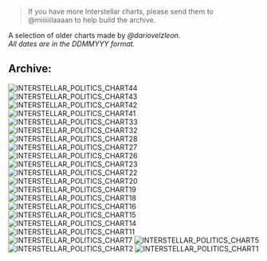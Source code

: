 <link rel="stylesheet" href="assets/css/style.css">
<!-- STYLES ABOVE - DO NOT REMOVE -->

> If you have more Interstellar charts, please send them to @miiiiiilaaaan to help build the archive.

A selection of older charts made by *@dariovelzleon*.\
*All dates are in the DDMMYYY format.*


## Archive:

<img src="https://miiiiiilaaaan.github.io/PoliticalChart/Archive/INTERSTELLAR_POLITICS_CHART(44).png" alt="INTERSTELLAR_POLITICS_CHART44">

<img src="https://miiiiiilaaaan.github.io/PoliticalChart/Archive/INTERSTELLAR POLITICS CHART(43).png" alt="INTERSTELLAR_POLITICS_CHART43">

<img src="https://miiiiiilaaaan.github.io/PoliticalChart/Archive/INTERSTELLAR POLITICS CHART(42).png" alt="INTERSTELLAR_POLITICS_CHART42">

<img src="https://miiiiiilaaaan.github.io/PoliticalChart/Archive/INTERSTELLAR POLITICS CHART(41).png" alt="INTERSTELLAR_POLITICS_CHART41">

<img src="https://miiiiiilaaaan.github.io/PoliticalChart/Archive/INTERSTELLAR POLITICS CHART(33).png" alt="INTERSTELLAR_POLITICS_CHART33">

<img src="https://miiiiiilaaaan.github.io/PoliticalChart/Archive/INTERSTELLAR POLITICS CHART(32).png" alt="INTERSTELLAR_POLITICS_CHART32">

<img src="https://miiiiiilaaaan.github.io/PoliticalChart/Archive/INTERSTELLAR POLITICS CHART(28).png" alt="INTERSTELLAR_POLITICS_CHART28">

<img src="https://miiiiiilaaaan.github.io/PoliticalChart/Archive/INTERSTELLAR POLITICS CHART(27).png" alt="INTERSTELLAR_POLITICS_CHART27">

<img src="https://miiiiiilaaaan.github.io/PoliticalChart/Archive/INTERSTELLAR POLITICS CHART(26).png" alt="INTERSTELLAR_POLITICS_CHART26">

<img src="https://miiiiiilaaaan.github.io/PoliticalChart/Archive/INTERSTELLAR POLITICS CHART(23).png" alt="INTERSTELLAR_POLITICS_CHART23">

<img src="https://miiiiiilaaaan.github.io/PoliticalChart/Archive/INTERSTELLAR POLITICS CHART(22).png" alt="INTERSTELLAR_POLITICS_CHART22">

<img src="https://miiiiiilaaaan.github.io/PoliticalChart/Archive/INTERSTELLAR POLITICS CHART(20).png" alt="INTERSTELLAR_POLITICS_CHART20">

<img src="https://miiiiiilaaaan.github.io/PoliticalChart/Archive/INTERSTELLAR POLITICS CHART(19).png" alt="INTERSTELLAR_POLITICS_CHART19">

<img src="https://miiiiiilaaaan.github.io/PoliticalChart/Archive/INTERSTELLAR POLITICS CHART(18).png" alt="INTERSTELLAR_POLITICS_CHART18">

<img src="https://miiiiiilaaaan.github.io/PoliticalChart/Archive/INTERSTELLAR POLITICS CHART(16).png" alt="INTERSTELLAR_POLITICS_CHART16">

<img src="https://miiiiiilaaaan.github.io/PoliticalChart/Archive/INTERSTELLAR POLITICS CHART(15).png" alt="INTERSTELLAR_POLITICS_CHART15">

<img src="https://miiiiiilaaaan.github.io/PoliticalChart/Archive/INTERSTELLAR POLITICS CHART(14).png" alt="INTERSTELLAR_POLITICS_CHART14">

<img src="https://miiiiiilaaaan.github.io/PoliticalChart/Archive/INTERSTELLAR POLITICS CHART(11).png" alt="INTERSTELLAR_POLITICS_CHART11">

<img src="https://miiiiiilaaaan.github.io/PoliticalChart/Archive/INTERSTELLAR POLITICS CHART(7).png" alt="INTERSTELLAR_POLITICS_CHART7">

<img src="https://miiiiiilaaaan.github.io/PoliticalChart/Archive/INTERSTELLAR POLITICS CHART(5).png" alt="INTERSTELLAR_POLITICS_CHART5">

<img src="https://miiiiiilaaaan.github.io/PoliticalChart/Archive/INTERSTELLAR POLITICS CHART(2).png" alt="INTERSTELLAR_POLITICS_CHART2">

<img src="https://miiiiiilaaaan.github.io/PoliticalChart/Archive/INTERSTELLAR POLITICS CHART(1).png" alt="INTERSTELLAR_POLITICS_CHART1">
